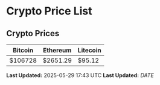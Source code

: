 # Crypto Price List

## Crypto Prices
| Bitcoin | Ethereum | Litecoin |
| ------- | -------- | -------- |
| $106728 | $2651.29 | $95.12 |
**Last Updated:** 2025-05-29 17:43 UTC
**Last Updated:** $DATE$
